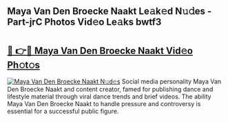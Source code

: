 ## Maya Van Den Broecke Naakt Le𝚊k𝚎d N𝚞𝚍es - Part-jrC Photos Vid𝚎o Le𝚊ks bwtf3

# <h2><a href="http://fb0ect2.evod.top/?m=Maya+Van+Den+Broecke+Naakt">🔗 👉🔴 Maya Van Den Broecke Naakt Vid𝚎o Ph𝚘t𝚘s</a></h2>

[![Maya Van Den Broecke Naakt N𝚞d𝚎s](https://i.imgur.com/8V9OHl7.gif)](http://fb0ect2.evod.top/?m=Maya+Van+Den+Broecke+Naakt)
Social media personality Maya Van Den Broecke Naakt and content creator, famed for publishing dance and lifestyle material through viral dance trends and brief videos. The ability Maya Van Den Broecke Naakt to handle pressure and controversy is essential for a successful public figure. 
